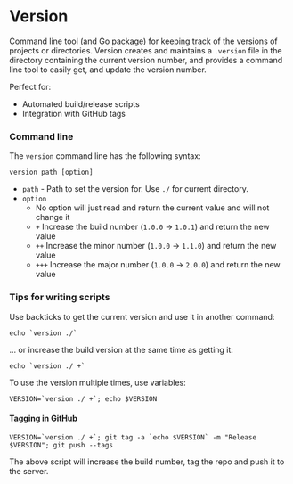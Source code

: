 # Version

Command line tool (and Go package) for keeping track of the versions of projects or directories.  Version creates and maintains a `.version` file in the directory containing the current version number, and provides a command line tool to easily get, and update the version number.

Perfect for:

  * Automated build/release scripts
  * Integration with GitHub tags

### Command line

The `version` command line has the following syntax:

    version path [option]

  * `path` - Path to set the version for.  Use `./` for current directory.
  * `option`
    * No option will just read and return the current value and will not change it
    * `+` Increase the build number (`1.0.0` -> `1.0.1`) and return the new value
    * `++` Increase the minor number (`1.0.0` -> `1.1.0`) and return the new value
    * `+++` Increase the major number (`1.0.0` -> `2.0.0`) and return the new value

### Tips for writing scripts

Use backticks to get the current version and use it in another command:

    echo `version ./`
    
... or increase the build version at the same time as getting it:

    echo `version ./ +`

To use the version multiple times, use variables:    

    VERSION=`version ./ +`; echo $VERSION
    
#### Tagging in GitHub

    VERSION=`version ./ +`; git tag -a `echo $VERSION` -m "Release $VERSION"; git push --tags
    
The above script will increase the build number, tag the repo and push it to the server.
